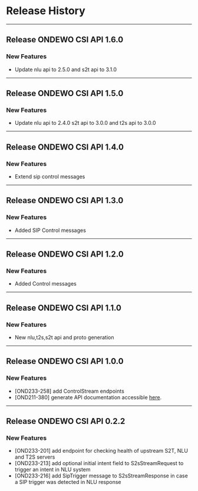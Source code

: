 # Release History
*****************

## Release ONDEWO CSI API 1.6.0
### New Features
* Update nlu api to 2.5.0 and s2t api to 3.1.0 

*****************

## Release ONDEWO CSI API 1.5.0
### New Features
* Update nlu api to 2.4.0 s2t api to 3.0.0 and t2s api to 3.0.0 

*****************

## Release ONDEWO CSI API 1.4.0
### New Features
* Extend sip control messages

*****************


## Release ONDEWO CSI API 1.3.0
### New Features
* Added SIP Control messages

*****************

## Release ONDEWO CSI API 1.2.0
### New Features
* Added Control messages

*****************

## Release ONDEWO CSI API 1.1.0
### New Features
* New nlu,t2s,s2t api and proto generation

*****************


## Release ONDEWO CSI API 1.0.0

### New Features
* [OND233-258] add ControlStream endpoints
* [OND211-380] generate API documentation accessible [here](https://ondewo.github.io/ondewo-csi-api/). 

*****************

## Release ONDEWO CSI API 0.2.2

### New Features
* [OND233-201] add endpoint for checking health of upstream S2T, NLU and T2S servers
* [OND233-213] add optional initial intent field to S2sStreamRequest to trigger an intent in NLU system
* [OND233-216] add SipTrigger message to S2sStreamResponse in case a SIP trigger was detected in NLU response
